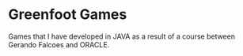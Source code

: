 # Greenfoot Games
 Games that I have developed in JAVA as a result of a course between Gerando Falcoes and ORACLE.
